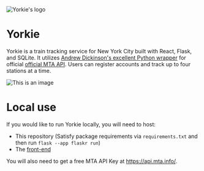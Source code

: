 ![Yorkie's logo](https://i.imgur.com/zKmHRlb.png)

# Yorkie

Yorkie is a train tracking service for New York City built with React, Flask, and SQLite. It utilizes [Andrew Dickinson's excellent Python wrapper](https://github.com/Andrew-Dickinson/nyct-gtfs/tree/master/nyct_gtfs) for official [official MTA API](https://api.mta.info/#/landing). Users can register accounts and track up to four stations at a time.

![This is an image](https://i.imgur.com/qMcBX6j.png) 

# Local use

If you would like to run Yorkie locally, you will need to host:
  - This repository (Satisfy package requirements via `requirements.txt` and then run `flask --app flaskr run`)
  - The [front-end](https://github.com/jajego/yorkie-frontend)

You will also need to get a free MTA API Key at https://api.mta.info/.




